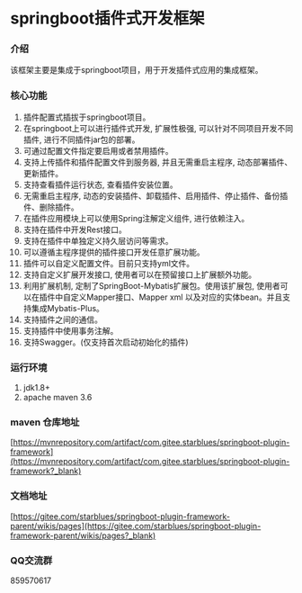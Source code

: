 # springboot插件式开发框架

### 介绍
该框架主要是集成于springboot项目，用于开发插件式应用的集成框架。

### 核心功能
1. 插件配置式插拔于springboot项目。
2. 在springboot上可以进行插件式开发, 扩展性极强, 可以针对不同项目开发不同插件, 进行不同插件jar包的部署。
3. 可通过配置文件指定要启用或者禁用插件。
4. 支持上传插件和插件配置文件到服务器, 并且无需重启主程序, 动态部署插件、更新插件。
5. 支持查看插件运行状态, 查看插件安装位置。
6. 无需重启主程序, 动态的安装插件、卸载插件、启用插件、停止插件、备份插件、删除插件。
7. 在插件应用模块上可以使用Spring注解定义组件, 进行依赖注入。
8. 支持在插件中开发Rest接口。
9. 支持在插件中单独定义持久层访问等需求。
10. 可以遵循主程序提供的插件接口开发任意扩展功能。
11. 插件可以自定义配置文件。目前只支持yml文件。
12. 支持自定义扩展开发接口, 使用者可以在预留接口上扩展额外功能。
13. 利用扩展机制, 定制了SpringBoot-Mybatis扩展包。使用该扩展包, 使用者可以在插件中自定义Mapper接口、Mapper xml 以及对应的实体bean。并且支持集成Mybatis-Plus。
14. 支持插件之间的通信。
15. 支持插件中使用事务注解。
16. 支持Swagger。(仅支持首次启动初始化的插件)

### 运行环境
1. jdk1.8+
2. apache maven 3.6

### maven 仓库地址

[https://mvnrepository.com/artifact/com.gitee.starblues/springboot-plugin-framework](https://mvnrepository.com/artifact/com.gitee.starblues/springboot-plugin-framework?_blank)

### 文档地址

[https://gitee.com/starblues/springboot-plugin-framework-parent/wikis/pages](https://gitee.com/starblues/springboot-plugin-framework-parent/wikis/pages?_blank)


### QQ交流群
859570617
